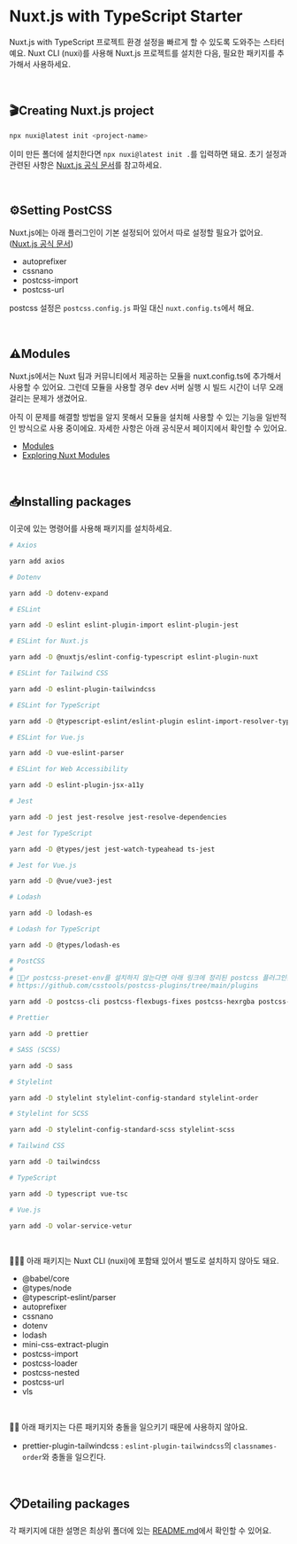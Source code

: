 # Nuxt.js with TypeScript Starter

Nuxt.js with TypeScript 프로젝트 환경 설정을 빠르게 할 수 있도록 도와주는 스타터예요. Nuxt CLI (nuxi)를 사용해 Nuxt.js 프로젝트를 설치한 다음, 필요한 패키지를 추가해서 사용하세요.

<br>

## 🎬Creating Nuxt.js project

```bash
npx nuxi@latest init <project-name>
```

이미 만든 폴더에 설치한다면 `npx nuxi@latest init .`를 입력하면 돼요. 초기 설정과 관련된 사항은 [Nuxt.js 공식 문서](https://nuxt.com/docs/getting-started/installation#new-project)를 참고하세요.

<br>

## ⚙️Setting PostCSS

Nuxt.js에는 아래 플러그인이 기본 설정되어 있어서 따로 설정할 필요가 없어요. ([Nuxt.js 공식 문서](https://nuxt.com/docs/getting-started/styling#using-postcss))

- autoprefixer
- cssnano
- postcss-import
- postcss-url

postcss 설정은 `postcss.config.js` 파일 대신 `nuxt.config.ts`에서 해요.

<br>

## ⚠️Modules

Nuxt.js에서는 Nuxt 팀과 커뮤니티에서 제공하는 모듈을 nuxt.config.ts에 추가해서 사용할 수 있어요. 그런데 모듈을 사용할 경우 dev 서버 실행 시 빌드 시간이 너무 오래 걸리는 문제가 생겼어요.

아직 이 문제를 해결할 방법을 알지 못해서 모듈을 설치해 사용할 수 있는 기능을 일반적인 방식으로 사용 중이에요. 자세한 사항은 아래 공식문서 페이지에서 확인할 수 있어요.

- [Modules](https://nuxt.com/modules)
- [Exploring Nuxt Modules](https://nuxt.com/docs/guide/concepts/modules#exploring-nuxt-modules)

<br>

## 📥Installing packages

이곳에 있는 명령어를 사용해 패키지를 설치하세요.

```bash
# Axios

yarn add axios

# Dotenv

yarn add -D dotenv-expand

# ESLint

yarn add -D eslint eslint-plugin-import eslint-plugin-jest

# ESLint for Nuxt.js

yarn add -D @nuxtjs/eslint-config-typescript eslint-plugin-nuxt

# ESLint for Tailwind CSS

yarn add -D eslint-plugin-tailwindcss

# ESLint for TypeScript

yarn add -D @typescript-eslint/eslint-plugin eslint-import-resolver-typescript

# ESLint for Vue.js

yarn add -D vue-eslint-parser

# ESLint for Web Accessibility

yarn add -D eslint-plugin-jsx-a11y

# Jest

yarn add -D jest jest-resolve jest-resolve-dependencies

# Jest for TypeScript

yarn add -D @types/jest jest-watch-typeahead ts-jest

# Jest for Vue.js

yarn add -D @vue/vue3-jest

# Lodash

yarn add -D lodash-es

# Lodash for TypeScript

yarn add -D @types/lodash-es

# PostCSS
#
# 💁🏻‍♂️ postcss-preset-env를 설치하지 않는다면 아래 링크에 정리된 postcss 플러그인은 별도로 설치해야 해요.
# https://github.com/csstools/postcss-plugins/tree/main/plugins

yarn add -D postcss-cli postcss-flexbugs-fixes postcss-hexrgba postcss-html postcss-normalize postcss-preset-env postcss-responsive-type postcss-syntax

# Prettier

yarn add -D prettier

# SASS (SCSS)

yarn add -D sass

# Stylelint

yarn add -D stylelint stylelint-config-standard stylelint-order

# Stylelint for SCSS

yarn add -D stylelint-config-standard-scss stylelint-scss

# Tailwind CSS

yarn add -D tailwindcss

# TypeScript

yarn add -D typescript vue-tsc

# Vue.js

yarn add -D volar-service-vetur
```

<br>

💁🏻‍♀️ 아래 패키지는 Nuxt CLI (nuxi)에 포함돼 있어서 별도로 설치하지 않아도 돼요.

- @babel/core
- @types/node
- @typescript-eslint/parser
- autoprefixer
- cssnano
- dotenv
- lodash
- mini-css-extract-plugin
- postcss-import
- postcss-loader
- postcss-nested
- postcss-url
- vls

<br>

💁🏻 아래 패키지는 다른 패키지와 충돌을 일으키기 때문에 사용하지 않아요.

- prettier-plugin-tailwindcss : `eslint-plugin-tailwindcss`의 `classnames-order`와 충돌을 일으킨다.

<br>

## 📋Detailing packages

각 패키지에 대한 설명은 최상위 폴더에 있는 [README.md](https://github.com/biniruu/starter-pack#detailing-packages)에서 확인할 수 있어요.
